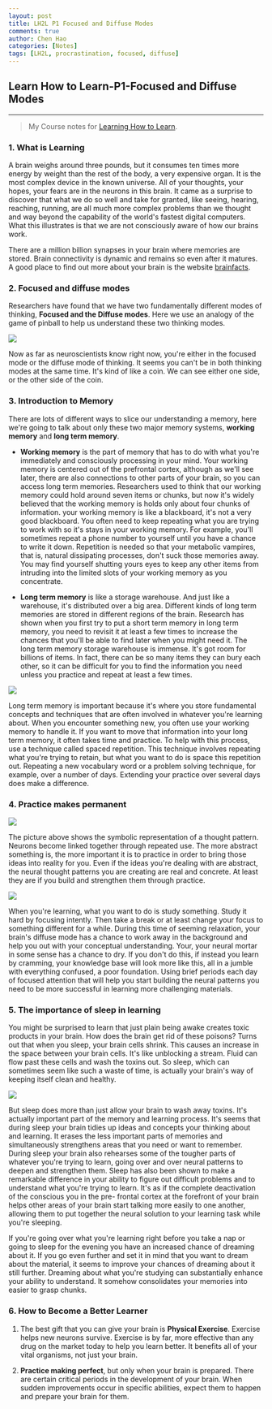 ```yaml
---
layout: post
title: LH2L P1 Focused and Diffuse Modes
comments: true
author: Chen Hao
categories: [Notes]
tags: [LH2L, procrastination, focused, diffuse]
---
```


## Learn How to Learn-P1-Focused and Diffuse Modes
---

> My Course notes for [Learning How to Learn](https://www.coursera.org/learn/learning-how-to-learn/home/welcome). 

### 1. What is Learning

A brain weighs around three pounds, but it consumes ten times more energy by weight than the rest of the body, a very expensive organ. It is the most complex device in the known universe. All of your thoughts, your hopes, your fears are in the neurons in this brain. It came as a surprise to discover that what we do so well and take for granted, like seeing, hearing, reaching, running, are all much more complex problems than we thought and way beyond the capability of the world's fastest digital computers. What this illustrates is that we are not consciously aware of how our brains work.

There are a million billion synapses in your brain where memories are stored. Brain connectivity is dynamic and remains so even after it matures. A good place to find out more about your brain is the website [brainfacts](http://www.brainfacts.org/). 


### 2. Focused and diffuse modes

Researchers have found that we have two fundamentally different modes of thinking, **Focused and the Diffuse modes**. Here we use an analogy of the game of pinball to help us understand these two thinking modes. 

![](/images/LHL_focused_diffuse/f_1.png)

Now as far as neuroscientists know right now, you're either in the focused mode or the diffuse mode of thinking. It seems you can't be in both thinking modes at the same time. It's kind of like a coin. We can see either one side, or the other side of the coin.

### 3. Introduction to Memory

There are lots of different ways to slice our understanding a memory, here we're going to talk about only these two major memory systems, **working memory** and **long term memory**.

- **Working memory** is the part of memory that has to do with what you're immediately and consciously processing in your mind. Your working memory is centered out of the prefrontal cortex, although as we'll see later, there are also connections to other parts of your brain, so you can access long term memories. Researchers used to think that our working memory could hold around seven items or chunks, but now it's widely believed that the working memory is holds only about four chunks of information. your working memory is like a blackboard, it's not a very good blackboard. You often need to keep repeating what you are trying to work with so it's stays in your working memory. For example, you'll sometimes repeat a phone number to yourself until you have a chance to write it down. Repetition is needed so that your metabolic vampires, that is, natural dissipating processes, don't suck those memories away. You may find yourself shutting yours eyes to keep any other items from intruding into the limited slots of your working memory as you concentrate.

- **Long term memory** is like a storage warehouse. And just like a warehouse, it's distributed over a big area. Different kinds of long term memories are stored in different regions of the brain. Research has shown when you first try to put a short term memory in long term memory, you need to revisit it at least a few times to increase the chances that you'll be able to find later when you might need it. The long term memory storage warehouse is immense. It's got room for billions of items. In fact, there can be so many items they can bury each other, so it can be difficult for you to find the information you need unless you practice and repeat at least a few times.

![](/images/LHL_focused_diffuse/f_2_1.png)

Long term memory is important because it's where you store fundamental concepts and techniques that are often involved in whatever you're learning about. When you encounter something new, you often use your working memory to handle it. If you want to move that information into your long term memory, it often takes time and practice. To help with this process, use a technique called spaced repetition. This technique involves repeating what you're trying to retain, but what you want to do is space this repetition out. Repeating a new vocabulary word or a problem solving technique, for example, over a number of days. Extending your practice over several days does make a difference.

### 4. Practice makes permanent

![](/images/LHL_focused_diffuse/f_2.png)

The picture above shows the symbolic representation of a thought pattern. Neurons become linked together through repeated use. The more abstract something is, the more important it is to practice in order to bring those ideas into reality for you. Even if the ideas you're dealing with are abstract, the neural thought patterns you are creating are real and concrete. At least they are if you build and strengthen them through practice. 

![](/images/LHL_focused_diffuse/f_3.png)

When you're learning, what you want to do is study something. Study it hard by focusing intently. Then take a break or at least change your focus to something different for a while. During this time of seeming relaxation, your brain's diffuse mode has a chance to work away in the background and help you out with your conceptual understanding. Your, your neural mortar in some sense has a chance to dry. If you don't do this, if instead you learn by cramming, your knowledge base will look more like this, all in a jumble with everything confused, a poor foundation. Using brief periods each day of focused attention that will help you start building the neural patterns you need to be more successful in learning more challenging materials. 

### 5. The importance of sleep in learning

You might be surprised to learn that just plain being awake creates toxic products in your brain. How does the brain get rid of these poisons? Turns out that when you sleep, your brain cells shrink. This causes an increase in the space between your brain cells. It's like unblocking a stream. Fluid can flow past these cells and wash the toxins out. So sleep, which can sometimes seem like such a waste of time, is actually your brain's way of keeping itself clean and healthy.

![](/images/LHL_focused_diffuse/f_4.png)

But sleep does more than just allow your brain to wash away toxins. It's actually important part of the memory and learning process. It's seems that during sleep your brain tidies up ideas and concepts your thinking about and learning. It erases the less important parts of memories and simultaneously strengthens areas that you need or want to remember. During sleep your brain also rehearses some of the tougher parts of whatever you're trying to learn, going over and over neural patterns to deepen and strengthen them. Sleep has also been shown to make a remarkable difference in your ability to figure out difficult problems and to understand what you're trying to learn. It's as if the complete deactivation of the conscious you in the pre- frontal cortex at the forefront of your brain helps other areas of your brain start talking more easily to one another, allowing them to put together the neural solution to your learning task while you're sleeping.

If you're going over what you're learning right before you take a nap or going to sleep for the evening you have an increased chance of dreaming about it. If you go even further and set it in mind that you want to dream about the material, it seems to improve your chances of dreaming about it still further. Dreaming about what you're studying can substantially enhance your ability to understand. It somehow consolidates your memories into easier to grasp chunks.

### 6. How to Become a Better Learner

1. The best gift that you can give your brain is **Physical Exercise**. Exercise helps new neurons survive. Exercise is by far, more effective than any drug on the market today to help you learn better. It benefits all of your vital organisms, not just your brain.

2. **Practice making perfect**, but only when your brain is prepared. There are certain critical periods in the development of your brain. When sudden improvements occur in specific abilities, expect them to happen and prepare your brain for them. 



